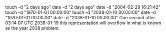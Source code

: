 
touch -d "2 days ago"
date -d "2 days ago"
date -d "2004-02-29 16:21:42"
touch -d "1970-01-01 00:00:00"
touch -d "2038-01-10 00:00:00"
date -d "1970-01-01 00:00:00"
date -d "2038-01-10 00:00:00"
One second after 03:14:07 UTC 2038-01-19 this representation will overflow in what is known as the year 2038 problem.
